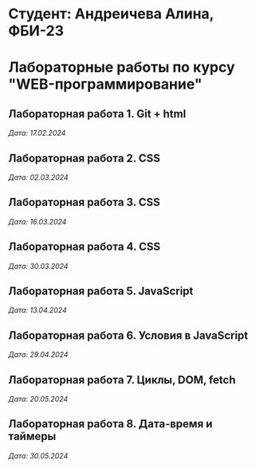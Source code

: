 # Студент: Андреичева Алина, ФБИ-23

# Лабораторные работы по курсу "WEB-программирование"

## Лабораторная работа 1. Git + html

*Дата: 17.02.2024*

## Лабораторная работа 2. CSS

*Дата: 02.03.2024*

## Лабораторная работа 3. CSS

*Дата: 16.03.2024*

## Лабораторная работа 4. CSS

*Дата: 30.03.2024*

## Лабораторная работа 5. JavaScript

*Дата: 13.04.2024*

## Лабораторная работа 6. Условия в JavaScript

*Дата: 29.04.2024*

## Лабораторная работа 7. Циклы, DOM, fetch

*Дата: 20.05.2024*

## Лабораторная работа 8. Дата-время и таймеры

*Дата: 30.05.2024*

